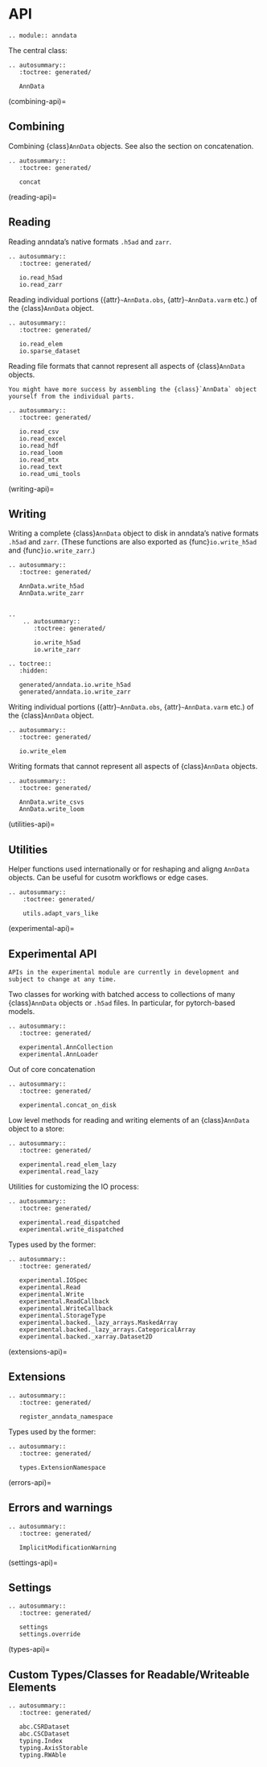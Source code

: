 # API

```{eval-rst}
.. module:: anndata
```

The central class:

```{eval-rst}
.. autosummary::
   :toctree: generated/

   AnnData
```

(combining-api)=

## Combining

Combining {class}`AnnData` objects.
See also the section on concatenation.

```{eval-rst}
.. autosummary::
   :toctree: generated/

   concat
```

(reading-api)=

## Reading

Reading anndata’s native formats `.h5ad` and `zarr`.

```{eval-rst}
.. autosummary::
   :toctree: generated/

   io.read_h5ad
   io.read_zarr
```

Reading individual portions ({attr}`~AnnData.obs`, {attr}`~AnnData.varm` etc.) of the {class}`AnnData` object.

```{eval-rst}
.. autosummary::
   :toctree: generated/

   io.read_elem
   io.sparse_dataset
```

Reading file formats that cannot represent all aspects of {class}`AnnData` objects.

```{tip}
You might have more success by assembling the {class}`AnnData` object yourself from the individual parts.
```

```{eval-rst}
.. autosummary::
   :toctree: generated/

   io.read_csv
   io.read_excel
   io.read_hdf
   io.read_loom
   io.read_mtx
   io.read_text
   io.read_umi_tools
```

(writing-api)=

## Writing

Writing a complete {class}`AnnData` object to disk in anndata’s native formats `.h5ad` and `zarr`.
(These functions are also exported as {func}`io.write_h5ad` and {func}`io.write_zarr`.)

```{eval-rst}
.. autosummary::
   :toctree: generated/

   AnnData.write_h5ad
   AnnData.write_zarr


..
    .. autosummary::
       :toctree: generated/

       io.write_h5ad
       io.write_zarr

.. toctree::
   :hidden:

   generated/anndata.io.write_h5ad
   generated/anndata.io.write_zarr
```

Writing individual portions ({attr}`~AnnData.obs`, {attr}`~AnnData.varm` etc.) of the {class}`AnnData` object.

```{eval-rst}
.. autosummary::
   :toctree: generated/

   io.write_elem
```

Writing formats that cannot represent all aspects of {class}`AnnData` objects.

```{eval-rst}
.. autosummary::
   :toctree: generated/

   AnnData.write_csvs
   AnnData.write_loom
```

(utilities-api)=
## Utilities
Helper functions used internationally or for reshaping and aligng `AnnData` objects. Can be useful for cusotm workflows or edge cases.

```{eval-rst}
.. autosummary::
	:toctree: generated/

	utils.adapt_vars_like

```

(experimental-api)=

## Experimental API

```{warning}
APIs in the experimental module are currently in development and subject to change at any time.
```

Two classes for working with batched access to collections of many {class}`AnnData` objects or `.h5ad` files.
In particular, for pytorch-based models.

```{eval-rst}
.. autosummary::
   :toctree: generated/

   experimental.AnnCollection
   experimental.AnnLoader
```

Out of core concatenation

```{eval-rst}
.. autosummary::
   :toctree: generated/

   experimental.concat_on_disk
```

Low level methods for reading and writing elements of an {class}`AnnData` object to a store:

```{eval-rst}
.. autosummary::
   :toctree: generated/

   experimental.read_elem_lazy
   experimental.read_lazy
```

Utilities for customizing the IO process:

```{eval-rst}
.. autosummary::
   :toctree: generated/

   experimental.read_dispatched
   experimental.write_dispatched
```

Types used by the former:

```{eval-rst}
.. autosummary::
   :toctree: generated/

   experimental.IOSpec
   experimental.Read
   experimental.Write
   experimental.ReadCallback
   experimental.WriteCallback
   experimental.StorageType
   experimental.backed._lazy_arrays.MaskedArray
   experimental.backed._lazy_arrays.CategoricalArray
   experimental.backed._xarray.Dataset2D
```

(extensions-api)=

## Extensions

```{eval-rst}
.. autosummary::
   :toctree: generated/

   register_anndata_namespace

```

Types used by the former:

```{eval-rst}
.. autosummary::
   :toctree: generated/

   types.ExtensionNamespace
```



(errors-api)=

## Errors and warnings

```{eval-rst}
.. autosummary::
   :toctree: generated/

   ImplicitModificationWarning
```

(settings-api)=

## Settings

```{eval-rst}
.. autosummary::
   :toctree: generated/

   settings
   settings.override
```

(types-api)=

## Custom Types/Classes for Readable/Writeable Elements

```{eval-rst}
.. autosummary::
   :toctree: generated/

   abc.CSRDataset
   abc.CSCDataset
   typing.Index
   typing.AxisStorable
   typing.RWAble
```
